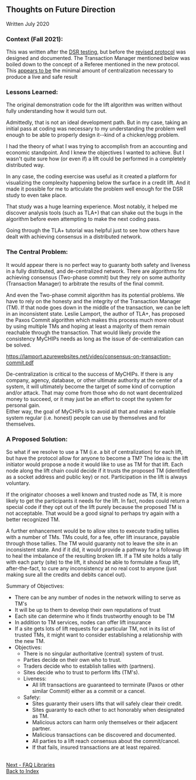 ## Thoughts on Future Direction
Written July 2020

### Context (Fall 2021):
This was written after the [DSR testing](/test/analysis/dsr), but before the
[revised protocol](learn-protocol.md) was designed and documented.
The Transaction Manager mentioned below was boiled down to the concept of
a Referee mentioned in the new protocol.
This [appears to be](/test/analysis/byu) the minimal amount of centralization 
necessary to produce a live and safe result

### Lessons Learned:
The original demonstration code for the lift algorithm was written without 
fully understanding how it would turn out.

Admittedly, that is not an ideal development path.  But in my case, taking an 
initial pass at coding was necessary to my understanding the problem well 
enough to be able to properly design it--kind of a chicken/egg problem.

I had the theory of what I was trying to accomplish from an accounting and 
economic standpoint.  And I knew the objectives I wanted to achieve.  But I 
wasn't quite sure how (or even if) a lift could be performed in a completely 
distributed way.

In any case, the coding exercise was useful as it created a platform for 
visualizing the complexity happening below the surface in a credit lift.  And 
it made it possible for me to articulate the problem well enough for the DSR 
study to even take place.

That study was a huge learning experience.  Most notably, it helped me discover
analysis tools (such as TLA+) that can shake out the bugs in the algorithm 
before even attempting to make the next coding pass.

Going through the TLA+ tutorial was helpful just to see how others have dealt 
with achieving consensus in a distributed network.

### The Central Problem:
It would appear there is no perfect way to guaranty both safety and liveness in 
a fully distributed, and de-centralized network.  There are algorithms for 
achieving consensus (Two-phase commit) but they rely on some authority 
(Transaction Manager) to arbitrate the results of the final commit.

And even the Two-phase commit algorithm has its potential problems.  We have to 
rely on the honesty and the integrity of the Transaction Manager (TM).  If that 
node goes down in the middle of the transaction, we can be left in an 
inconsistent state.  Leslie Lamport, the author of TLA+, has proposed the Paxos 
Commit algorithm which makes this process much more robust by using multiple 
TMs and hoping at least a majority of them remain reachable through the 
transaction.  That would likely provide the consistency MyCHIPs needs as long 
as the issue of de-centralization can be solved.

https://lamport.azurewebsites.net/video/consensus-on-transaction-commit.pdf

De-centralization is critical to the success of MyCHIPs.  If there is any 
company, agency, database, or other ultimate authority at the center of a 
system, it will ultimately become the target of some kind of corruption and/or
attack.  That may come from those who do not want decentralized money to 
succeed, or it may just be an effort to coopt the system for personal gain.  
Either way, the goal of MyCHIPs is to avoid all that and make a reliable 
system regular (i.e. honest) people can use by themselves and for themselves.

### A Proposed Solution:
So what if we resolve to use a TM (i.e. a bit of centralization) for each lift, 
but have the protocol allow for anyone to become a TM?  The idea is: the lift 
initiator would propose a node it would like to use as TM for that lift.  Each 
node along the lift chain could decide if it trusts the proposed TM (identified
as a socket address and public key) or not.  Participation in the lift is
always voluntary.

If the originator chooses a well known and trusted node as TM, it is more
likely to get the participants it needs for the lift.  In fact, nodes could 
return a special code if they opt out of the lift purely because the proposed 
TM is not acceptable.  That would be a good signal to perhaps try again with a 
better recognized TM.

A further enhancement would be to allow sites to execute trading tallies with
a number of TMs.  TMs could, for a fee, offer lift insurance, payable through
those tallies.  The TM would guaranty not to leave the site in an inconsistent 
state.  And if it did, it would provide a pathway for a followup lift to heal 
the imbalance of the resulting broken lift.  If a TM site holds a tally with 
each party (site) to the lift, it should be able to formulate a fixup lift, 
after-the-fact, to cure any inconsistency at no real cost to anyone (just 
making sure all the credits and debits cancel out).

Summary of Objectives:
  - There can be any number of nodes in the network willing to serve as TM's
  - It will be up to them to develop their own reputations of trust
  - Each site can determine who it finds trustworthy enough to be TM
  - In addition to TM services, nodes can offer lift insurance
  - If a site gets lots of lift requests for a particular TM, not in its
    list of trusted TMs, it might want to consider establishing a 
    relationship with the new TM.
  - Objectives:
    - There is no singular authoritative (central) system of trust.
    - Parties decide on their own who to trust.
    - Traders decide who to establish tallies with (partners).
    - Sites decide who to trust to perform lifts (TM's).
    - Liveness:
      - All lift transactions are guaranteed to terminate (Paxos or other
        similar Commit) either as a commit or a cancel.
    - Safety:
      - Sites guaranty their users lifts that will safely clear their credit.
      - Sites guaranty to each other to act honorably when designated as TM.
      - Malicious actors can harm only themselves or their adjacent partner.
      - Malicious transactions can be discovered and documented.
      - All parties to a lift reach consensus about the commit/cancel.
      - If that fails, insured transactions are at least repaired.

<br>[Next - FAQ Libraries](ref-faq.md)
<br>[Back to Index](README.md#contents)
